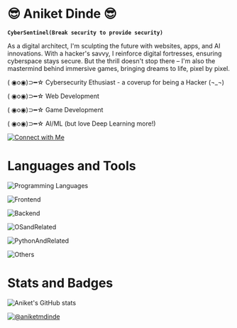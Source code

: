 # 😎 Aniket Dinde 😎

**`CyberSentinel(Break security to provide security)`**

As a digital architect, I'm sculpting the future with websites, apps, and AI innovations. With a hacker's savvy, I reinforce digital fortresses, ensuring cyberspace stays secure. But the thrill doesn't stop there – I'm also the mastermind behind immersive games, bringing dreams to life, pixel by pixel.


( ◉o◉)⊃━☆ Cybersecurity Ethusiast - a coverup for being a Hacker (¬_¬)

( ◉o◉)⊃━☆ Web Development

( ◉o◉)⊃━☆ Game Development

( ◉o◉)⊃━☆ AI/ML (but love Deep Learning more!)

[![Connect with Me](https://skillicons.dev/icons?i=linkedin&perline=1)](https://www.linkedin.com/in/aniket-dinde-091a20261/)


Languages and Tools
===
![Programming Languages](https://skillicons.dev/icons?i=c,cs,cpp,js,py)

![Frontend](https://skillicons.dev/icons?i=bootstrap,css,html,react,redux,tailwind)

![Backend](https://skillicons.dev/icons?i=django,express,flask,mongodb,mysql,nodejs,postgres,postman)

![OSandRelated](https://skillicons.dev/icons?i=kali,linux,ubuntu,windows,powershell,bash)

![PythonAndRelated](https://skillicons.dev/icons?i=opencv,pytorch,sklearn,tensorflow)

![Others](https://skillicons.dev/icons?i=arduino,blender,git,github,godot,unity,unreal)

Stats and Badges
===
![Aniket's GitHub stats](https://github-readme-stats.vercel.app/api?username=aniketmdinde&show_icons=true&hide=stars,issues&theme=tokyonight)

[![@aniketmdinde](https://holopin.me/aniketmdinde)](https://holopin.io/@aniketmdinde)



